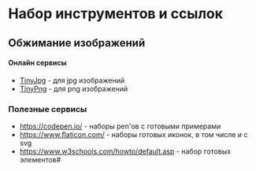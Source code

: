 # Набор инструментов и ссылок
## Обжимание изображений
#### Онлайн сервисы
* [TinyJpg](https://tinyjpg.com/) - для jpg изображений
* [TinyPng](https://tinypng.com/) - для png изображений
### Полезные сервисы
* https://codepen.io/ - наборы pen'ов с готовыми примерами
* https://www.flaticon.com/ - наборы готовых иконок, в том числе и с svg
* https://www.w3schools.com/howto/default.asp - набор готовых элементов#
